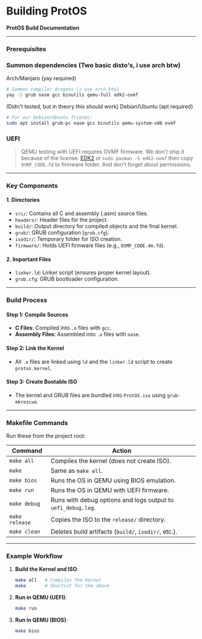 # Building ProtOS

**ProtOS Build Documentation**  

---

### **Prerequisites**  

### Summon dependencies (Two basic disto's, i use arch btw)

Arch/Manjaro (yay required)

```bash
# Summon compiler dragons (i use arch btw)
yay -S grub nasm gcc binutils qemu-full edk2-ovmf
```

(Didn't tested, but in theory this should work)
Debian/Ubuntu (apt required)

```bash
# For our Debian/Ubuntu friends:
sudo apt install grub-pc nasm gcc binutils qemu-system-x86 ovmf
```

### UEFI

> QEMU testing with UEFI requires OVMF firmware.
> We don't ship it because of the license.
> [EDK2](https://github.com/tianocore/edk2) or `sudo pacman -S edk2-ovmf`
> then copy `OVMF_CODE.fd` to firmware folder.
> And don't forget about permissions.

---

### **Key Components**  

#### **1. Directories**  

- `src/`: Contains all C and assembly (.asm) source files.  
- `headers/`: Header files for the project.  
- `build/`: Output directory for compiled objects and the final kernel.  
- `grub/`: GRUB configuration (`grub.cfg`).  
- `isodir/`: Temporary folder for ISO creation.  
- `firmware/`: Holds UEFI firmware files (e.g., `OVMF_CODE.4m.fd`).  

#### **2. Important Files**  

- `linker.ld`: Linker script (ensures proper kernel layout).  
- `grub.cfg`: GRUB bootloader configuration.  

---

### **Build Process**  

#### **Step 1: Compile Sources**  

- **C Files**: Compiled into `.o` files with `gcc`.  
- **Assembly Files**: Assembled into `.o` files with `nasm`.  

#### **Step 2: Link the Kernel**  

- All `.o` files are linked using `ld` and the `linker.ld` script to create `protos.kernel`.  

#### **Step 3: Create Bootable ISO**  

- The kernel and GRUB files are bundled into `ProtOS.iso` using `grub-mkrescue`.  

---

### **Makefile Commands**  

Run these from the project root:  

| Command         | Action                                                                 |  
|-----------------|-----------------------------------------------------------------------|  
| `make all`      | Compiles the kernel (does not create ISO).                            |  
| `make`          | Same as `make all`.                                                   |  
| `make bios`     | Runs the OS in QEMU using BIOS emulation.                             |  
| `make run`      | Runs the OS in QEMU with UEFI firmware.                               |  
| `make debug`    | Runs with debug options and logs output to `uefi_debug.log`.          |  
| `make release`  | Copies the ISO to the `release/` directory.                           |  
| `make clean`    | Deletes build artifacts (`build/`, `isodir/`, etc.).                  |  

---

### **Example Workflow**  

1. **Build the Kernel and ISO**:  

   ```bash  
   make all   # Compiles the kernel  
   make       # Shortcut for the above  
   ```  

2. **Run in QEMU (UEFI)**:  

   ```bash  
   make run  
   ```  

3. **Run in QEMU (BIOS)**:  

   ```bash  
   make bios  
   ```  
